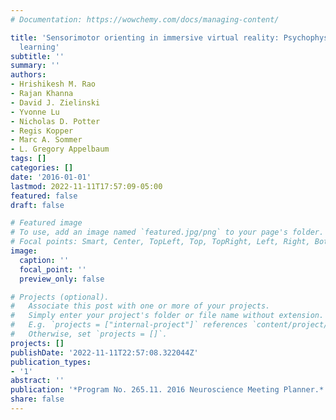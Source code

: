 ```yaml
---
# Documentation: https://wowchemy.com/docs/managing-content/

title: 'Sensorimotor orienting in immersive virtual reality: Psychophysics of skill
  learning'
subtitle: ''
summary: ''
authors:
- Hrishikesh M. Rao
- Rajan Khanna
- David J. Zielinski
- Yvonne Lu
- Nicholas D. Potter
- Regis Kopper
- Marc A. Sommer
- L. Gregory Appelbaum
tags: []
categories: []
date: '2016-01-01'
lastmod: 2022-11-11T17:57:09-05:00
featured: false
draft: false

# Featured image
# To use, add an image named `featured.jpg/png` to your page's folder.
# Focal points: Smart, Center, TopLeft, Top, TopRight, Left, Right, BottomLeft, Bottom, BottomRight.
image:
  caption: ''
  focal_point: ''
  preview_only: false

# Projects (optional).
#   Associate this post with one or more of your projects.
#   Simply enter your project's folder or file name without extension.
#   E.g. `projects = ["internal-project"]` references `content/project/deep-learning/index.md`.
#   Otherwise, set `projects = []`.
projects: []
publishDate: '2022-11-11T22:57:08.322044Z'
publication_types:
- '1'
abstract: ''
publication: '*Program No. 265.11. 2016 Neuroscience Meeting Planner.*'
share: false
---
```

